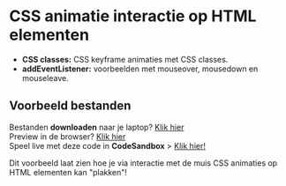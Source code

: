 # CSS animatie interactie op HTML elementen
- **CSS classes:** CSS keyframe animaties met CSS classes.
- **addEventListener:** voorbeelden met mouseover, mousedown en mouseleave.

## Voorbeeld bestanden
Bestanden **downloaden** naar je laptop? [Klik hier](https://github.com/CMD-Groningen/css-animatie-interactie-op-html-elementen/archive/refs/heads/master.zip)     
Preview in de browser? [Klik hier](https://cmd-groningen.github.io/css-animatie-interactie-op-html-elementen)  
Speel live met deze code in **CodeSandbox** > [Klik hier!](https://codesandbox.io/s/github/CMD-Groningen/css-animatie-interactie-op-html-elementen) 

Dit voorbeeld laat zien hoe je via interactie met de muis CSS animaties op HTML elementen kan "plakken"!
